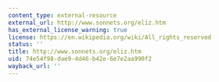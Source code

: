 ```yaml
---
content_type: external-resource
external_url: http://www.sonnets.org/eliz.htm
has_external_license_warning: true
license: https://en.wikipedia.org/wiki/All_rights_reserved
status: ''
title: http://www.sonnets.org/eliz.htm
uid: 74e54f98-dae9-4d46-b42e-6e7e2aa990f2
wayback_url: ''
---
```

